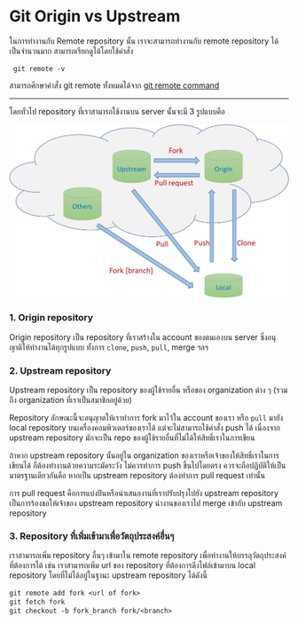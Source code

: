 # Git Origin vs Upstream 

ในการทำงานกับ Remote repository นั้น เราจะสามารถทำงานกับ remote repository ได้เป็นจำนวนมาก สามารถเรียกดูได้โดยใช้คำสั่ง

```git
 git remote -v
```

สามารถศึกษาคำสั่ง git remote ทั้งหมดได้จาก [git remote command](https://git-scm.com/docs/git-remote) 

--- 
โดยทั่วไป repository ที่เราสามารถใช้งานบน server นั้นจะมี 3 รูปแบบคือ

![Origin vs Upstream](./images/origin-vs-upstream.png)


### 1. Origin repository ###
Origin repository เป็น repository ที่เราสร้างใน account ของตนเองบน server ซึ่งอนุญาติให้ทำงานได้ทุกรูปแบบ ทั้งการ ```clone```, ```push```, ```pull```, merge ฯลฯ


### 2. Upstream repository ###
Upstream repository เป็น repository ของผู้ใช้รายอื่น หรือของ organization ต่าง ๆ (รวมถึง organization ที่เราเป็นสมาชิกอยู่ด้วย) 

Repository ลักษณะนี้จะอนุญาตให้เราทำการ fork มาไว้ใน account ของเรา หรือ  ```pull``` มายัง local repository บนเครื่องคอมพิวเตอร์ของเราได้ แต่จะไม่สามารถใช้คำสั่ง push ได้ เนื่องจาก upstream repository มักจะเป็น repo ของผู้ใช้รายอื่นที่ไม่ได้ให้สิทธิ์เราในการเขียน

ถ้าหาก upstream repository นั้นอยู่ใน organization ของเราหรือเจ้าของให้สิทธิ์เราในการเขียนได้ ก็ต้องทำงานด้วยความระมัดระวัง ไม่ควรทำการ push ขึ้นไปโดยตรง ควรจะถือปฏิบัติให้เป็นมาตรฐานเดียวกันคือ หากเป็น upstream repository ต้องทำการ pull request เท่านั้น

การ pull request คือการแบ่งปันหรือนำเสนองานที่เราปรับปรุงไปยัง upstream repository เป็นการร้องขอให้เจ้าของ upstream repository นำงานของเราไป merge เข้ากับ upstream repository

### 3. Repository ที่เพิ่มเข้ามาเพื่อวัตถุประสงค์อื่นๆ ###
เราสามารถเพิ่ม repository อื่นๆ เข้ามาใน remote repository เพื่อทำงานให้บรรลุวัตถุประสงค์ที่ต้องการได้ เช่น เราสามารถเพิ่ม url ของ repository ที่ต้องการดึงไฟล์เข้ามาบน local repository โดยที่ไม่ได้อยู่ในฐานะ upstream repository ได้ดังนี้ 

```
git remote add fork <url of fork>
git fetch fork
git checkout -b fork_branch fork/<branch>
```

